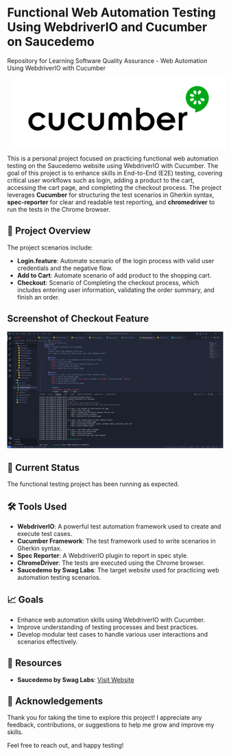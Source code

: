 # Functional Web Automation Testing Using WebdriverIO and Cucumber on Saucedemo

Repository for Learning Software Quality Assurance - Web Automation Using WebdriverIO with Cucumber

<p align="center">
    <img src="cucumber.webp" alt="cucumber" width="500" style="margin-left: 10px;" >
</p>

This is a personal project focused on practicing functional web automation testing on the Saucedemo website using WebdriverIO with Cucumber. The goal of this project is to enhance skills in End-to-End (E2E) testing, covering critical user workflows such as login, adding a product to the cart, accessing the cart page, and completing the checkout process. The project leverages **Cucumber** for structuring the test scenarios in Gherkin syntax, **spec-reporter** for clear and readable test reporting, and **chromedriver** to run the tests in the Chrome browser.

## 🚀 Project Overview

The project scenarios include:

- **Login.feature**: Automate scenario of the login process with valid user credentials and the negative flow.
- **Add to Cart**: Automate scenario of add product to the shopping cart.
- **Checkout**: Scenario of Completing the checkout process, which includes entering user information, validating the order summary, and finish an order.

## Screenshot of Checkout Feature

![Order Suite Report](cucumber-code.jpg)

## 📌 Current Status

The functional testing project has been running as expected.

## 🛠️ Tools Used

- **WebdriverIO**: A powerful test automation framework used to create and execute test cases.
- **Cucumber Framework**: The test framework used to write scenarios in Gherkin syntax.
- **Spec Reporter**: A WebdriverIO plugin to report in spec style.
- **ChromeDriver**: The tests are executed using the Chrome browser.
- **Saucedemo by Swag Labs**: The target website used for practicing web automation testing scenarios.

## 📈 Goals

- Enhance web automation skills using WebdriverIO with Cucumber.
- Improve understanding of testing processes and best practices.
- Develop modular test cases to handle various user interactions and scenarios effectively.

## 🔗 Resources

- **Saucedemo by Swag Labs**: [Visit Website](https://www.saucedemo.com/)

## 🙏 Acknowledgements

Thank you for taking the time to explore this project! I appreciate any feedback, contributions, or suggestions to help me grow and improve my skills.

Feel free to reach out, and happy testing!
